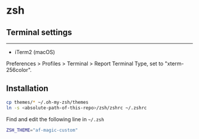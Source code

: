 # zsh

## Terminal settings
-----------------

- iTerm2 (macOS)

Preferences > Profiles > Terminal > Report Terminal Type, set to "xterm-256color".


## Installation

```bash
cp themes/* ~/.oh-my-zsh/themes
ln -s <absolute-path-of-this-repo>/zsh/zshrc ~/.zshrc
```

Find and edit the following line in `~/.zsh`
```bash
ZSH_THEME="af-magic-custom"
```

